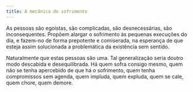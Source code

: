 ```yaml
---
title: A mecânica do sofrimento
---
```


As pessoas são egoístas, são complicadas, são desnecessárias, são inconsequentes. Propõem alargar o sofrimento às pequenas execuções do dia, e fazem-no de forma prepotente e comiserada, na esperança de que esteja assim solucionada a problemática da existência sem sentido.

Naturalmente que estas pessoas são uma. Tal generalização seria doutro modo descabida e desequilibrada. Há quem sofra consigo mesmo, quem não se tenha apercebido de que há o sofrimento, quem tenha compromissos sem agenda, quem impluda, quem expluda, quem se cale, quem chore, quem demore.
